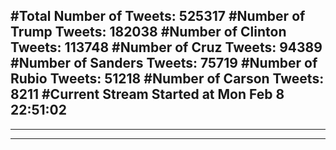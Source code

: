 #Total Number of Tweets: 525317 
#Number of Trump Tweets: 182038
#Number of Clinton Tweets: 113748
#Number of Cruz Tweets: 94389
#Number of Sanders Tweets: 75719
#Number of Rubio Tweets: 51218
#Number of Carson Tweets: 8211
#Current Stream Started at Mon Feb  8 22:51:02
---
---
---
